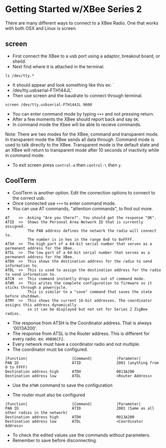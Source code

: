 # Getting Started w/XBee Series 2

There are many different ways to connect to a XBee Radio. One that works with both OSX and Linux is screen. 

## screen

* First connect the XBee to a usb port using a adaptor, breakout board, or sheild. 
* Next find where it is attached in the terminal.

```
ls /dev/tty.*
```

* It should appear and look something like this ex: `
* /dev/tty.usbserial-FTH144JL`
* Then use screen and the baudrate to connect through terminal.

```
screen /dev/tty.usbserial-FTH144JL 9600
```

* You can enter command mode by typing `+++` and not pressing return.
 * After a few moments the XBee should report back and say `OK`.
 * In command mode the Xbee will be able to recieve commands.

Note: There are two modes for the XBee, command and transparent mode. In transparent mode the XBee sends all data through. Command mode is used to talk directly to the XBee. Transparent mode is the default state and an XBee will return to transparent mode after 10 seconds of inactivity while in command mode.  

* To exit screen press `control-a` then `control-\` then `y`.

## CoolTerm

* CoolTerm is another option. Edit the connection options to connect to the correct usb. 
* Once connected use `+++` to enter command mode. 
* You can use AT commands, "attention commands", to find out more. 

```
AT    >>  Asking "Are you there?". You should get the response "OK".
ATID  >>  Shows the Personal Area Network ID that is currently assigned.
          The PAN address defines the network the radio will connect to. 
          The number is in hex in the range 0x0 to 0xFFFF.
ATSH  >>  The high part of a 64-bit serial number that serves as a permanent address for the XBee.
ATSL  >>  The low part of a 64-bit serial number that serves as a permanent address for the XBee.
ATDH  >>  This shows the destination address for the radio to send information to.
ATDL  >>  This is used to assign the destination address for the radio to send information to.
ATCN  >>  This command instantly drops you out of command mode. 
ATWR  >>  This writes the complete configuration to firmware so it sticks through a powercycle.
          This is similar to a "save" command that saves the state before shutdown.
ATMY  >>  This shows the current 16-bit addresses. The coordinator assigns this address dynamically
          so it can be displayed but not set for Series 2 ZigBee radios. 
```

* The response from ATSH is the Coordinator address. That is always '0013A200'.
* The response from ATSL is the Router address. This is different for every radio. ex: `40B96CF2`. 
* Every network must have a coordinator radio and not multiple. 
* The coordinator must be configured. 

```
|Function|                    |Command|           |Parameter|
PAN ID                        ATID                2001 (anything from 0 to FFFF)
Destination address high      ATDH                0013A200
Destination address low       ATDL                <Router Address>
```

* Use the `ATWR` command to save the configuration

* The router must also be configured

```
|Function|                    |Command|           |Parameter|
PAN ID                        ATID                2001 (Same as all other radios in the network)
Destination address high      ATDH                0013A200
Destination address low       ATDL                <Coordinator Address>
```

* To check the edited values use the commands without parameters. 
* Remember to save before disconnecting. 

